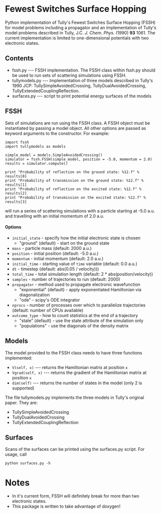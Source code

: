 # Fewest Switches Surface Hopping
Python implementation of Tully's Fewest Switches Surface Hopping (FSSH) for model problems including
a propagator and an implementation of Tully's model problems described in Tully, J.C. _J. Chem. Phys._ (1990) **93** 1061.
The current implementation is limited to one-dimensional potentials with two electronic states.

## Contents
* fssh.py --- FSSH implementation. The FSSH class within fssh.py should be used to run sets of scattering simulations using FSSH.
* tullymodels.py --- Implementation of three models described in Tully's 1990 JCP: TullySimpleAvoidedCrossing, TullyDualAvoidedCrossing,
                      TullyExtendedCouplingReflection.
* surfaces.py --- script to print potential energy surfaces of the models

## FSSH
Sets of simulations are run using the FSSH class. A FSSH object must be instantiated by passing a model object. All
other options are passed as keyword arguments to the constructor. For example:

    import fssh
    import tullymodels as models

    simple_model = models.SimpleAvoidedCrossing()
    simulator = fssh.FSSH(simple_model, position = -5.0, momentum = 2.0)
    results = simulator.compute()

    print "Probability of reflection on the ground state: %12.f" % results[0]
    print "Probability of transmission on the ground state: %12.f" % results[1]
    print "Probability of reflection on the excited state: %12.f" % results[2]
    print "Probability of transmission on the excited state: %12.f" % results[3]

will run a series of scattering simulations with a particle starting at -5.0 a.u. and travelling with an initial momentum of 2.0 a.u.

#### Options
* `initial_state` - specify how the initial electronic state is chosen
    * "ground" (default) - start on the ground state
* `mass` - particle mass (default: 2000 a.u.)
* `position` - initial position (default: -5.0 a.u.)
* `momentum` - initial momentum (default: 2.0 a.u.)
* `initial_time` - starting value of `time` variable (default: 0.0 a.u.)
* `dt` - timestep (default: abs(0.05 / velocity)))
* `total_time` - total simulation length (default: 2 * abs(position/velocity))
* `samples` - number of trajectories to run (default: 2000)
* `propagator` - method used to propagate electronic wavefunction
    * "exponential" (default) - apply exponentiated Hamiltonian via diagonalization
    * "ode" - scipy's ODE integrator
* `nprocs` - number of processes over which to parallelize trajectories (default: number of CPUs available)
* `outcome_type` - how to count statistics at the end of a trajectory
    * "state" (default) - use the state attribute of the simulation only
    * "populations" - use the diagonals of the density matrix

## Models
The model provided to the FSSH class needs to have three functions implemented:

* `V(self, x)` --- returns the Hamiltonian matrix at position `x`
* `Vgrad(self, x)` --- returns the gradient of the Hamiltonian matrix at position `x`
* `dim(self)` --- returns the number of states in the model (only 2 is supported)

The file tullymodels.py implements the three models in Tully's original paper. They are:

* TullySimpleAvoidedCrossing
* TullyDualAvoidedCrossing
* TullyExtendedCouplingReflection

## Surfaces
Scans of the surfaces can be printed using the surfaces.py script. For usage, call

    python surfaces.py -h

# Notes
* In it's current form, FSSH will definitely break for more than two electronic states.
* This package is written to take advantage of doxygen!
